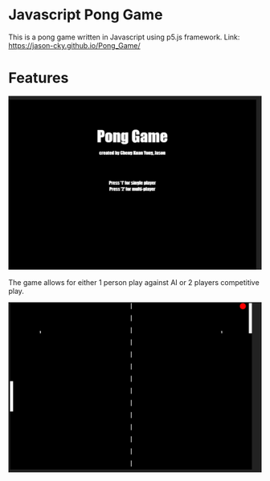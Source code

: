 # Javascript Pong Game
This is a pong game written in Javascript using p5.js framework.
Link:  https://jason-cky.github.io/Pong_Game/

# Features 

![Alt text](./Screenshots/titlescreen.png)

The game allows for either 1 person play against AI or 2 players competitive play. 

![Alt text](./Screenshots/gameplay.png)
